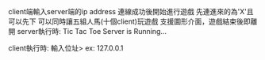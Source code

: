 client端輸入server端的ip address 連線成功後開始進行遊戲
先連進來的為'X'且可以先下
可以同時讓五組人馬(十個client)玩遊戲
支援圖形介面，遊戲結束後即離開
server執行時:
    Tic Tac Toe Server is Running...

client執行時:
    輸入位址> ex: 127.0.0.1